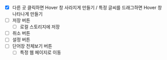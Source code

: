 - [x] 다른 곳 클릭하면 Hover 창 사라지게 만들기 / 특정 글씨를 드래그하면 Hover 창 나타나게 만들기
- [ ] 저장 버튼
  - [ ] 로컬 스토리지에 저장
- [ ] 취소 버튼
- [ ] 설정 버튼
- [ ] 단어장 전체보기 버튼
  - [ ] 특정 웹 페이지로 이동